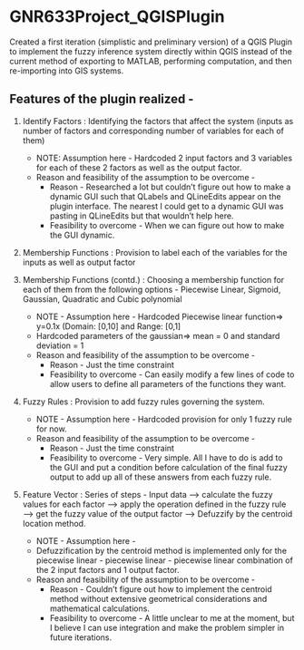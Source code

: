# GNR633Project_QGISPlugin

Created a first iteration (simplistic and preliminary version) of a QGIS Plugin to implement the fuzzy inference system directly within QGIS instead of the current method of exporting to MATLAB, performing computation, and then re-importing into GIS systems.


## Features of the plugin realized - 

1. Identify Factors : Identifying the factors that affect the system (inputs as number of factors and corresponding number of variables for each of them)
   - NOTE: Assumption here - 
      Hardcoded 2 input factors and 3 variables for each of these 2 factors as well as the output factor.
   - Reason and feasibility of the assumption to be overcome -
     - Reason - Researched a lot but couldn’t figure out how to make a dynamic GUI such that QLabels and QLineEdits appear on the plugin interface. The nearest I could get to a dynamic GUI was pasting in QLineEdits but that wouldn’t help here.
     - Feasibility to overcome - When we can figure out how to make the GUI dynamic.
 
 2. Membership Functions : Provision to label each of the variables for the inputs as well as output factor 
 
 3. Membership Functions (contd.) : Choosing a membership function for each of them from the following options - Piecewise Linear, Sigmoid, Gaussian, Quadratic and Cubic polynomial
    - NOTE - Assumption here - 
      Hardcoded Piecewise linear function=> y=0.1x (Domain: [0,10] and Range: [0,1]
    - Hardcoded parameters of the gaussian=> mean = 0  and standard deviation = 1
    - Reason and feasibility of the assumption to be overcome -
      - Reason - Just the time constraint
      - Feasibility to overcome - Can easily modify a few lines of code to allow users to define all parameters of the functions they want.

4. Fuzzy Rules : Provision to add fuzzy rules governing the system.
   - NOTE - Assumption here - 
     Hardcoded provision for only 1 fuzzy rule for now.
   - Reason and feasibility of the assumption to be overcome -
     - Reason - Just the time constraint
     - Feasibility to overcome - Very simple. All I have to do is add to the GUI and put a condition before calculation of the final fuzzy output to add up all of these answers from each fuzzy rule.

5. Feature Vector : Series of steps - Input data —-> calculate the fuzzy values for each factor —-> apply the operation defined in the fuzzy rule —-> get the fuzzy value of the output factor —-> Defuzzify by the centroid location method.
   - NOTE - Assumption here - 
   - Defuzzification by the centroid method is implemented only for the piecewise linear - piecewise linear - piecewise linear combination of the 2 input factors and 1 output factor. 
   - Reason and feasibility of the assumption to be overcome -
     - Reason - Couldn’t figure out how to implement the centroid method without extensive geometrical considerations and mathematical calculations. 
     - Feasibility to overcome - A little unclear to me at the moment, but I believe I can use integration and make the problem simpler in future iterations.


